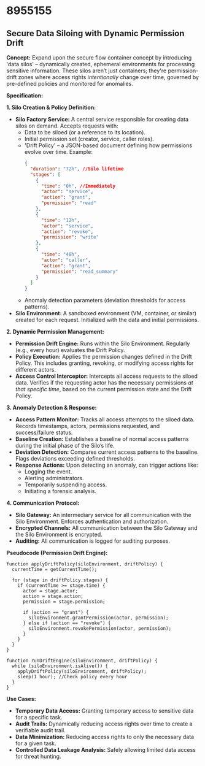 # 8955155

## Secure Data Siloing with Dynamic Permission Drift

**Concept:** Expand upon the secure flow container concept by introducing 'data silos' – dynamically created, ephemeral environments for processing sensitive information. These silos aren’t just containers; they're permission-drift zones where access rights *intentionally* change over time, governed by pre-defined policies and monitored for anomalies.

**Specification:**

**1. Silo Creation & Policy Definition:**

*   **Silo Factory Service:** A central service responsible for creating data silos on demand. Accepts requests with:
    *   Data to be siloed (or a reference to its location).
    *   Initial permission set (creator, service, caller roles).
    *   'Drift Policy' – a JSON-based document defining how permissions evolve over time.  Example:
        ```json
        {
          "duration": "72h", //Silo lifetime
          "stages": [
            {
              "time": "0h", //Immediately
              "actor": "service",
              "action": "grant",
              "permission": "read"
            },
            {
              "time": "12h",
              "actor": "service",
              "action": "revoke",
              "permission": "write"
            },
            {
              "time": "48h",
              "actor": "caller",
              "action": "grant",
              "permission": "read_summary"
            }
          ]
        }
        ```
    *   Anomaly detection parameters (deviation thresholds for access patterns).
*   **Silo Environment:** A sandboxed environment (VM, container, or similar) created for each request.  Initialized with the data and initial permissions.

**2. Dynamic Permission Management:**

*   **Permission Drift Engine:** Runs within the Silo Environment. Regularly (e.g., every hour) evaluates the Drift Policy.
*   **Policy Execution:**  Applies the permission changes defined in the Drift Policy.  This includes granting, revoking, or modifying access rights for different actors.
*   **Access Control Interceptor:**  Intercepts all access requests to the siloed data.  Verifies if the requesting actor has the necessary permissions *at that specific time*, based on the current permission state and the Drift Policy.

**3. Anomaly Detection & Response:**

*   **Access Pattern Monitor:** Tracks all access attempts to the siloed data.  Records timestamps, actors, permissions requested, and success/failure status.
*   **Baseline Creation:** Establishes a baseline of normal access patterns during the initial phase of the Silo’s life.
*   **Deviation Detection:** Compares current access patterns to the baseline.  Flags deviations exceeding defined thresholds.
*   **Response Actions:**  Upon detecting an anomaly, can trigger actions like:
    *   Logging the event.
    *   Alerting administrators.
    *   Temporarily suspending access.
    *   Initiating a forensic analysis.

**4.  Communication Protocol:**

*   **Silo Gateway:** An intermediary service for all communication with the Silo Environment. Enforces authentication and authorization.
*   **Encrypted Channels:**  All communication between the Silo Gateway and the Silo Environment is encrypted.
*   **Auditing:**  All communication is logged for auditing purposes.



**Pseudocode (Permission Drift Engine):**

```
function applyDriftPolicy(siloEnvironment, driftPolicy) {
  currentTime = getCurrentTime();

  for (stage in driftPolicy.stages) {
    if (currentTime >= stage.time) {
      actor = stage.actor;
      action = stage.action;
      permission = stage.permission;

      if (action == "grant") {
        siloEnvironment.grantPermission(actor, permission);
      } else if (action == "revoke") {
        siloEnvironment.revokePermission(actor, permission);
      }
    }
  }
}

function runDriftEngine(siloEnvironment, driftPolicy) {
  while (siloEnvironment.isAlive()) {
    applyDriftPolicy(siloEnvironment, driftPolicy);
    sleep(1 hour); //Check policy every hour
  }
}
```

**Use Cases:**

*   **Temporary Data Access:** Granting temporary access to sensitive data for a specific task.
*   **Audit Trails:**  Dynamically reducing access rights over time to create a verifiable audit trail.
*   **Data Minimization:**  Reducing access rights to only the necessary data for a given task.
*   **Controlled Data Leakage Analysis:** Safely allowing limited data access for threat hunting.
